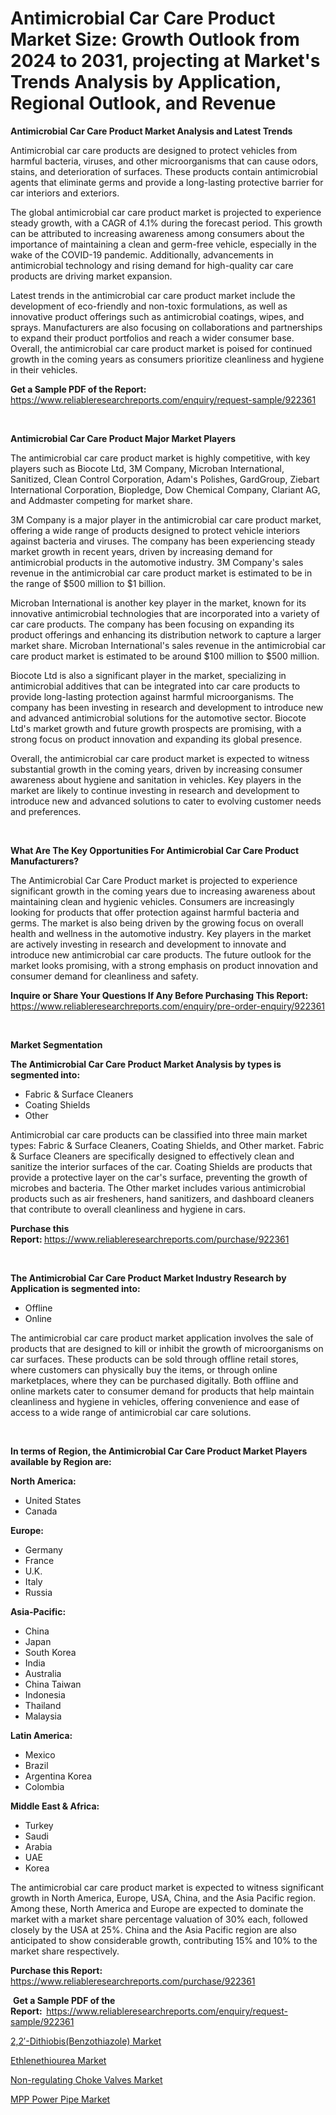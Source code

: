 <p><h1>Antimicrobial Car Care Product Market Size: Growth Outlook from 2024 to 2031, projecting at Market's Trends Analysis by Application, Regional Outlook, and Revenue</h1></p><p><strong>Antimicrobial Car Care Product Market Analysis and Latest Trends</strong></p>
<p><p>Antimicrobial car care products are designed to protect vehicles from harmful bacteria, viruses, and other microorganisms that can cause odors, stains, and deterioration of surfaces. These products contain antimicrobial agents that eliminate germs and provide a long-lasting protective barrier for car interiors and exteriors.</p><p>The global antimicrobial car care product market is projected to experience steady growth, with a CAGR of 4.1% during the forecast period. This growth can be attributed to increasing awareness among consumers about the importance of maintaining a clean and germ-free vehicle, especially in the wake of the COVID-19 pandemic. Additionally, advancements in antimicrobial technology and rising demand for high-quality car care products are driving market expansion.</p><p>Latest trends in the antimicrobial car care product market include the development of eco-friendly and non-toxic formulations, as well as innovative product offerings such as antimicrobial coatings, wipes, and sprays. Manufacturers are also focusing on collaborations and partnerships to expand their product portfolios and reach a wider consumer base. Overall, the antimicrobial car care product market is poised for continued growth in the coming years as consumers prioritize cleanliness and hygiene in their vehicles.</p></p>
<p><strong>Get a Sample PDF of the Report:&nbsp;</strong> <a href="https://www.reliableresearchreports.com/enquiry/request-sample/922361">https://www.reliableresearchreports.com/enquiry/request-sample/922361</a></p>
<p>&nbsp;</p>
<p><strong>Antimicrobial Car Care Product Major Market Players</strong></p>
<p><p>The antimicrobial car care product market is highly competitive, with key players such as Biocote Ltd, 3M Company, Microban International, Sanitized, Clean Control Corporation, Adam's Polishes, GardGroup, Ziebart International Corporation, Biopledge, Dow Chemical Company, Clariant AG, and Addmaster competing for market share.</p><p>3M Company is a major player in the antimicrobial car care product market, offering a wide range of products designed to protect vehicle interiors against bacteria and viruses. The company has been experiencing steady market growth in recent years, driven by increasing demand for antimicrobial products in the automotive industry. 3M Company's sales revenue in the antimicrobial car care product market is estimated to be in the range of $500 million to $1 billion.</p><p>Microban International is another key player in the market, known for its innovative antimicrobial technologies that are incorporated into a variety of car care products. The company has been focusing on expanding its product offerings and enhancing its distribution network to capture a larger market share. Microban International's sales revenue in the antimicrobial car care product market is estimated to be around $100 million to $500 million.</p><p>Biocote Ltd is also a significant player in the market, specializing in antimicrobial additives that can be integrated into car care products to provide long-lasting protection against harmful microorganisms. The company has been investing in research and development to introduce new and advanced antimicrobial solutions for the automotive sector. Biocote Ltd's market growth and future growth prospects are promising, with a strong focus on product innovation and expanding its global presence.</p><p>Overall, the antimicrobial car care product market is expected to witness substantial growth in the coming years, driven by increasing consumer awareness about hygiene and sanitation in vehicles. Key players in the market are likely to continue investing in research and development to introduce new and advanced solutions to cater to evolving customer needs and preferences.</p></p>
<p>&nbsp;</p>
<p><strong>What Are The Key Opportunities For Antimicrobial Car Care Product Manufacturers?</strong></p>
<p><p>The Antimicrobial Car Care Product market is projected to experience significant growth in the coming years due to increasing awareness about maintaining clean and hygienic vehicles. Consumers are increasingly looking for products that offer protection against harmful bacteria and germs. The market is also being driven by the growing focus on overall health and wellness in the automotive industry. Key players in the market are actively investing in research and development to innovate and introduce new antimicrobial car care products. The future outlook for the market looks promising, with a strong emphasis on product innovation and consumer demand for cleanliness and safety.</p></p>
<p><strong>Inquire or Share Your Questions If Any Before Purchasing This Report:</strong> <a href="https://www.reliableresearchreports.com/enquiry/pre-order-enquiry/922361">https://www.reliableresearchreports.com/enquiry/pre-order-enquiry/922361</a></p>
<p>&nbsp;</p>
<p><strong>Market Segmentation</strong></p>
<p><strong>The Antimicrobial Car Care Product Market Analysis by types is segmented into:</strong></p>
<p><ul><li>Fabric & Surface Cleaners</li><li>Coating Shields</li><li>Other</li></ul></p>
<p><p>Antimicrobial car care products can be classified into three main market types: Fabric & Surface Cleaners, Coating Shields, and Other market. Fabric & Surface Cleaners are specifically designed to effectively clean and sanitize the interior surfaces of the car. Coating Shields are products that provide a protective layer on the car's surface, preventing the growth of microbes and bacteria. The Other market includes various antimicrobial products such as air fresheners, hand sanitizers, and dashboard cleaners that contribute to overall cleanliness and hygiene in cars.</p></p>
<p><strong>Purchase this Report:&nbsp;</strong><a href="https://www.reliableresearchreports.com/purchase/922361">https://www.reliableresearchreports.com/purchase/922361</a></p>
<p>&nbsp;</p>
<p><strong>The Antimicrobial Car Care Product Market Industry Research by Application is segmented into:</strong></p>
<p><ul><li>Offline</li><li>Online</li></ul></p>
<p><p>The antimicrobial car care product market application involves the sale of products that are designed to kill or inhibit the growth of microorganisms on car surfaces. These products can be sold through offline retail stores, where customers can physically buy the items, or through online marketplaces, where they can be purchased digitally. Both offline and online markets cater to consumer demand for products that help maintain cleanliness and hygiene in vehicles, offering convenience and ease of access to a wide range of antimicrobial car care solutions.</p></p>
<p>&nbsp;</p>
<p><strong>In terms of Region, the Antimicrobial Car Care Product Market Players available by Region are:</strong></p>
<p>
    <p> <strong> North America: </strong>
        <ul>
            <li>United States</li>
            <li>Canada</li>
        </ul>
        </p> 
    <p> <strong> Europe: </strong>
        <ul>
            <li>Germany</li>
            <li>France</li>
            <li>U.K.</li>
            <li>Italy</li>
            <li>Russia</li>
        </ul>
        </p> 
    <p> <strong> Asia-Pacific: </strong>
        <ul>
            <li>China</li>
            <li>Japan</li>
            <li>South Korea</li>
            <li>India</li>
            <li>Australia</li>
            <li>China Taiwan</li>
            <li>Indonesia</li>
            <li>Thailand</li>
            <li>Malaysia</li>
        </ul>
        </p> 
    <p> <strong> Latin America: </strong>
        <ul>
            <li>Mexico</li>
            <li>Brazil</li>
            <li>Argentina Korea</li>
            <li>Colombia</li>
        </ul>
        </p> 
    <p> <strong> Middle East & Africa: </strong>
        <ul>
            <li>Turkey</li>
            <li>Saudi</li>
            <li>Arabia</li>
            <li>UAE</li>
            <li>Korea</li>
        </ul>
    </p>
    </p>
<p><p>The antimicrobial car care product market is expected to witness significant growth in North America, Europe, USA, China, and the Asia Pacific region. Among these, North America and Europe are expected to dominate the market with a market share percentage valuation of 30% each, followed closely by the USA at 25%. China and the Asia Pacific region are also anticipated to show considerable growth, contributing 15% and 10% to the market share respectively.</p></p>
<p><strong>Purchase this Report: </strong><a href="https://www.reliableresearchreports.com/purchase/922361">https://www.reliableresearchreports.com/purchase/922361</a></p>
<p>&nbsp;<strong>Get a Sample PDF of the Report:&nbsp;&nbsp;</strong><a href="https://www.reliableresearchreports.com/enquiry/request-sample/922361">https://www.reliableresearchreports.com/enquiry/request-sample/922361</a></p>
<p><strong></strong></p>
<p><p><a href="https://view.publitas.com/reportprime-1/22-dithiobis-benzothiazole-market-size-reflecting-a-forecast-till-2030-market-by-type-by-application-and-by-geography/">2,2′-Dithiobis(Benzothiazole) Market</a></p><p><a href="https://view.publitas.com/reportprime-1/ethlenethiourea-market-size-2023-2030-global-industrial-analysis-key-geographical-regions-market-share-top-key-players-product-types-and-forecast-research-report/">Ethlenethiourea Market</a></p><p><a href="https://unruly-ladybug-44b.notion.site/Decoding-the-Non-regulating-Choke-Valves-Market-A-Deep-Dive-into-the-Latest-Market-Trends-Market-S-295418fde0604d0f8e1f9e91456c1b57">Non-regulating Choke Valves Market</a></p><p><a href="https://view.publitas.com/reportprime-1/mpp-power-pipe-market-offer-valuable-insights-into-market-size-market-share-market-trends-and-projections-spanning-from-2023-to-2030/">MPP Power Pipe Market</a></p></p>